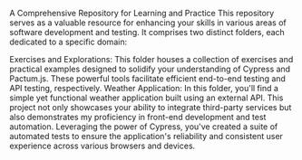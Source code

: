 A Comprehensive Repository for Learning and Practice
This repository serves as a valuable resource for enhancing your skills in various areas of software development and testing. It comprises two distinct folders, each dedicated to a specific domain:

Exercises and Explorations: This folder houses a collection of exercises and practical examples designed to solidify your understanding of Cypress and Pactum.js. 
These powerful tools facilitate efficient end-to-end testing and API testing, respectively.
Weather Application: In this folder, you'll find a simple yet functional weather application built using an external API.
This project not only showcases your ability to integrate third-party services but also demonstrates my proficiency in front-end development and test automation. 
Leveraging the power of Cypress, you've created a suite of automated tests to ensure the application's reliability and consistent user experience across various browsers and devices.

